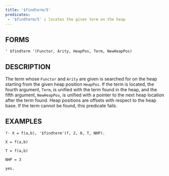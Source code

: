```yaml
---
title: '$findterm/5'
predicates:
 - '$findterm/5' : locates the given term on the heap
---
```


## FORMS
```
' $findterm '(Functor, Arity, HeapPos, Term, NewHeapPos)
```
## DESCRIPTION

The term whose `Functor` and `Arity` are given is searched for on the heap starting from the given heap position `HeapPos`. If the term is located, the fourth argument, `Term`, is unified with the term found in the heap, and the fifth argument, `NewHeapPos`, is unified with a pointer to the next heap location after the term found. Heap positions are offsets with respect to the heap base. If the term cannot be found, this predicate fails.

## EXAMPLES
```
?- X = f(a,b), '$findterm'(f, 2, 0, T, NHP).

X = f(a,b)

T = f(a,b)

NHP = 3

yes.
```

